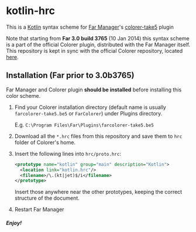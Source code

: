 # kotlin-hrc

This is a [Kotlin](http://github.com/JetBrains/kotlin) syntax scheme for [Far Manager](http://farmanager.com)'s [colorer-take5](http://colorer.sf.net) plugin

Note that starting from **Far 3.0 build 3765** (10 Jan 2014) this syntax scheme is a part of the official Colorer plugin, distributed with the Far Manager itself. This repository is kept in sync with the official Colorer repository, located [here](https://github.com/colorer/Colorer-schemes).

## Installation (Far prior to 3.0b3765)

Far Manager and Colorer plugin **should be installed** before installing this color scheme.

1. Find your Colorer installation directory (default name is usually `farcolorer-take5.be5` or `FarColorer`) under Plugins directory.
   
   E.g. `C:\Program Files\Far\Plugins\farcolorer-take5.be5`

2. Download all the `*.hrc` files from this repository and save them to `hrc` folder of Colorer's home.

3. Insert the following lines into `hrc/proto.hrc`:

   ```xml
   <prototype name="kotlin" group="main" description="Kotlin">
     <location link="kotlin.hrc"/>
     <filename>/\.(kt|jet)$/i</filename>
   </prototype>
   ```
   
   Insert those anywhere near the other prototypes, keeping the correct structure of the document.

4. Restart Far Manager

##### Enjoy!

